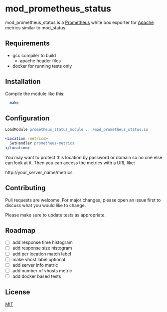 # mod_prometheus_status

mod_prometheus_status is a [Prometheus](https://prometheus.io/) white box exporter for [Apache](https://httpd.apache.org/) metrics similar to mod_status.

## Requirements

  - gcc compiler to build
    - apache header files
  - docker for running tests only

## Installation

Compile the module like this:

```bash
  make
```

## Configuration

```apache
LoadModule prometheus_status_module .../mod_prometheus_status.so

<Location /metrics>
  SetHandler prometheus-metrics
</Location>
```

You may want to protect this location by password or domain so no one
else can look at it. Then you can access the metrics with a URL like:

http://your_server_name/metrics

## Contributing
Pull requests are welcome. For major changes, please open an issue first to discuss
what you would like to change.

Please make sure to update tests as appropriate.

## Roadmap

  - [ ] add response time histogram
  - [ ] add response size histogram
  - [ ] add per location match label
  - [ ] make vhost label optional
  - [ ] add server info metric
  - [ ] add number of vhosts metric
  - [ ] add docker based tests

## License
[MIT](https://choosealicense.com/licenses/mit/)
